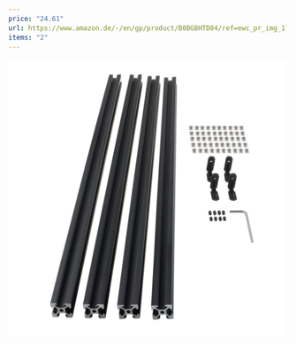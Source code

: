 ```yaml
---
price: "24.61"
url: https://www.amazon.de/-/en/gp/product/B0BGBHTD84/ref=ewc_pr_img_1?smid=A1PK9C1KZR0JGY&th=1
items: "2"
---
```



![](img/Pasted%20image%2020241229194804.png)